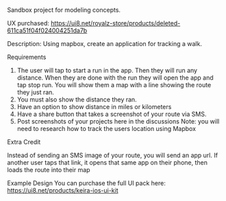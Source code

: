Sandbox project for modeling concepts.


UX purchased: https://ui8.net/royalz-store/products/deleted-611ca51f04f024004251da7b

Description: 
Using mapbox, create an application for tracking a walk.


Requirements

1. The user will tap to start a run in the app. Then they will run any distance. When they are done 
    with the run they will open the app and tap stop run.  You will show them a map with a line 
    showing the route they just ran.
2. You must also show the distance they ran.
3. Have an option to show distance in miles or kilometers
4. Have a share button that takes a screenshot of your route via SMS.
5. Post screenshots of your projects here in the discussions
Note: you will need to research how to track the users location using Mapbox

Extra Credit

Instead of sending an SMS image of your route, you will send an app url. If another user taps that
    link, it opens that same app on their phone, then loads the route into their map


Example Design
You can purchase the full UI pack here: https://ui8.net/products/keira-ios-ui-kit

